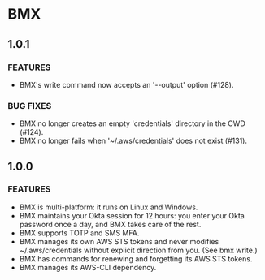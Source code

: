 # BMX

## 1.0.1
### FEATURES
* BMX's write command now accepts an '--output' option (#128).

### BUG FIXES
* BMX no longer creates an empty 'credentials' directory in the CWD (#124).
* BMX no longer fails when '~/.aws/credentials' does not exist (#131).

## 1.0.0
### FEATURES
* BMX is multi-platform: it runs on Linux and Windows.
* BMX maintains your Okta session for 12 hours: you enter your Okta password once a day, and BMX takes care of the rest.
* BMX supports TOTP and SMS MFA.
* BMX manages its own AWS STS tokens and never modifies ~/.aws/credentials without explicit direction from you. (See bmx write.)
* BMX has commands for renewing and forgetting its AWS STS tokens.
* BMX manages its AWS-CLI dependency.

